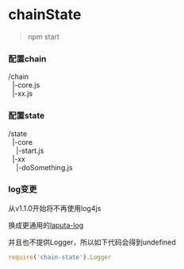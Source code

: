 # chainState
>npm start

### 配置chain
/chain  
&nbsp;&nbsp;|-core.js  
&nbsp;&nbsp;|-xx.js

### 配置state
/state  
&nbsp;&nbsp;|-core  
&nbsp;&nbsp;&nbsp;&nbsp;|-start.js  
&nbsp;&nbsp;|-xx  
&nbsp;&nbsp;&nbsp;&nbsp;|-doSomething.js

### log变更
从v1.1.0开始将不再使用log4js

换成更通用的[laputa-log](https://github.com/laizhenhai88/laputa-log)

并且也不提供Logger，所以如下代码会得到undefined
```js
require('chain-state').Logger
```

